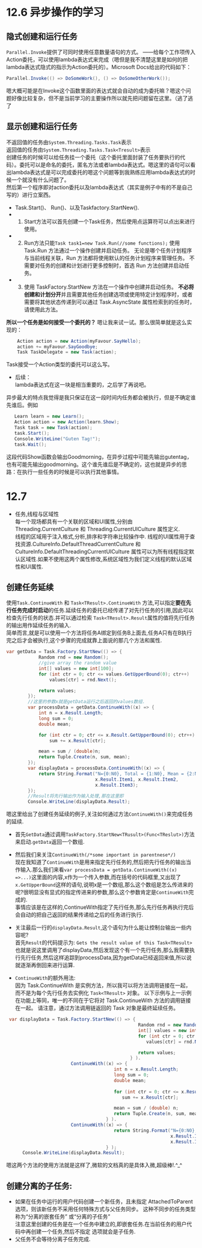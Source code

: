 # 12.6 异步操作的学习
## 隐式创建和运行任务
`Parallel.Invoke`提供了可同时使用任意数量语句的方式。
——给每个工作项传入Action委托，可以使用lambda表达式来完成（嗯但是我不清楚这里是如何的把lambda表达式隐式的指示为Action委托的）。Microsoft Docs给出的代码如下：
```C# 
Parallel.Invoke(() => DoSomeWork(), () => DoSomeOtherWork());
```
嗯大概可能是在Invoke这个函数里面的表达式就会自动的成为委托嘛？嗯这个问题好像比较复杂，但不是当前学习的主要操作所以就先把问题留在这里。（逃了逃了

## 显示创建和运行任务
不返回值的任务由`System.Threading.Tasks.Task`表示  
返回值的任务由`System.Threading.Tasks.Task<Tresult>`表示  
创建任务的时候可以给任务挂一个委托（这个委托里面封装了任务要执行的代码）。委托可以是命名的委托，匿名方法或者lambda表达式。嗯这里的语句可以看出lambda表达式是可以完成委托的嗯这个问题等到我熟练应用lambda表达式的时候一个就没有什么问题了。  
然后第一个程序即对action委托以及lambda表达式（其实是例子中有的不是自己写的）进行立案西。
- Task.Start()、 Run()、以及Taskfactory.StartNew().
- 1. Start方法可以首先创建一个Task任务，然后使用点运算符可以点出来进行使用。
- 2. Run方法只能`Task task1=new Task.Run(//some functions);`
使用 Task.Run 方法通过一个操作创建并启动任务。 无论是哪个任务计划程序与当前线程关联，Run 方法都将使用默认的任务计划程序来管理任务。 不需要对任务的创建和计划进行更多控制时，首选 Run 方法创建并启动任务。
- 3. 使用 TaskFactory.StartNew 方法在一个操作中创建并启动任务。 **不必将创建和计划分开**并且需要其他任务创建选项或使用特定计划程序时，或者需要将其他状态传递到可以通过 Task.AsyncState 属性检索到的任务时，请使用此方法。

**所以一个任务是如何接受一个委托的？**
嗯让我来试一试。那么很简单就是这么实现的：
```C#
    Action action = new Action(myFavour.SayHello);
    action += myFavour.SayGoodbye;
    Task TaskDelegate = new Task(action);
```  
Task接受一个Action类型的委托可以这么写。

- 后续：  
lambda表达式在这一块是相当重要的，之后学了再说吧。

异步最大的特点我觉得是我只保证在这一段时间内任务都会被执行，但是不确定谁先谁后。例如
```C#
   Learn learn = new Learn();
   Action action = new Action(learn.Show);
   Task task = new Task(action);
   task.Start();
   Console.WriteLine("Guten Tag!");
   task.Wait();
```
这段代码Show函数会输出Goodmorning，在异步过程中可能先输出gutentag，也有可能先输出goodmorning。这个谁先谁后是不确定的，这也就是异步的思路：在执行一些任务的时候是可以执行其他事情。


# 12.7 
- 任务,线程与区域性   
每一个现场都具有一个关联的区域和UI属性,分别由Threading.CurrentCulture 和 Threading.CurrentUICulture 属性定义.  
线程的区域用于注入格式,分析,排序和字符串比较操作中. 线程的UI属性用于查找资源.CultureInfo.DefaultThreadCurrentCulture 和CultureInfo.DefaultThreadingCurrentUICulture 属性可以为所有线程指定默认区域性.如果不使用这两个属性修改,系统区域性为我们定义线程的默认区域性和UI属性.
## 创建任务延续  
使用`Task.ContinueWith` 和 `Task<TResult>.ContinueWith` 方法,可以指定**要在先行任务完成时启动**的任务.延续任务的委托已经传递了对先行任务的引用,因此可以检查先行任务的状态.并可以通过检索 `Task<TResult>.Result`属性的值将先行任务的输出用作延续任务的输入.  
简单而言,就是可以使用一个方法将任务A绑定到任务B上面去,任务A只有在B执行完之后才会被执行,这个步骤的完成就靠上面说的那几个方法和属性.
```C#
var getData = Task.Factory.StartNew(() => {
            Random rnd = new Random();
            //give array the random value
            int[] values = new int[100];
            for (int ctr = 0; ctr <= values.GetUpperBound(0); ctr++)
                values[ctr] = rnd.Next();

            return values;
        });
        //这里的参数x就是getData运行之后返回的values数组.
        var processData = getData.ContinueWith((x) => {
            int n = x.Result.Length;
            long sum = 0;
            double mean;

            for (int ctr = 0; ctr <= x.Result.GetUpperBound(0); ctr++)
                sum += x.Result[ctr];

            mean = sum / (double)n;
            return Tuple.Create(n, sum, mean);
        });
        var displayData = processData.ContinueWith((x) => {
            return String.Format("N={0:N0}, Total = {1:N0}, Mean = {2:N2}",
                                 x.Result.Item1, x.Result.Item2,
                                 x.Result.Item3);
        });
        //Result将先行输出作为输入处理,那在这里即
        Console.WriteLine(displayData.Result);
```
嗯这里给出了创建任务延续的例子,关注如何通过方法`ContinueWith()`来完成任务的延续.  
- 首先`GetData`通过调用`TaskFactory.StartNew<TRusult>(Func<TReslut>)`方法来启动.`getData`返回一个数组.  

- 然后我们来关注`ContinueWith(/*some important in parentnese*/)`  
现在我知道了`ContinueWith`是用来指定先行任务的,然后把先行任务的输出当作输入.那么我们来看`var processData = getData.ContinueWith((x) =>...)`这里面的内容,x作为一个传入参数,而在括号的代码框里,又出现了`x.GetUpperBound`这样的语句,说明x是一个数组,那么这个数组是怎么传进来的呢?很明显没有显式的指定传进来的参数,那么这个参数肯定是`ContinueWith`完成的.  
事情应该是在这样的,ContinueWith指定了先行任务,那么先行任务再执行完后会自动的把自己返回的结果传递给之后的任务进行执行.

- 关注最后一行的`displayData.Result`,这个语句为什么能让控制台输出一些内容呢?  
首先`Result`的代码提示为:
`Gets the result value of this Task<TResult>`  
也就是说这里调用了displayData,然后发现这个有一个先行任务,那么我需要执行先行任务,然后这样追踪到processData,因为getData已经返回来值,所以说就逐渐再倒回来进行运算.  
  
- `ContinueWith`的额外用法:  
因为 Task.ContinueWith 是实例方法，所以我可以将方法调用链接在一起，而不是为每个先行任务去实例化 `Task<TResult>` 对象。 以下示例与上一示例在功能上等同，唯一的不同在于它将对 Task.ContinueWith 方法的调用链接在一起。 请注意，通过方法调用链返回的 Task<TResult> 对象是最终延续任务。
```C#
 var displayData = Task.Factory.StartNew(() => { 
                                                 Random rnd = new Random(); 
                                                 int[] values = new int[100];
                                                 for (int ctr = 0; ctr <= values.GetUpperBound(0); ctr++)
                                                    values[ctr] = rnd.Next();

                                                 return values;
                                              } ).  
                        ContinueWith((x) => {
                                        int n = x.Result.Length;
                                        long sum = 0;
                                        double mean;
                                  
                                        for (int ctr = 0; ctr <= x.Result.GetUpperBound(0); ctr++)
                                           sum += x.Result[ctr];

                                        mean = sum / (double) n;
                                        return Tuple.Create(n, sum, mean);
                                     } ). 
                        ContinueWith((x) => {
                                        return String.Format("N={0:N0}, Total = {1:N0}, Mean = {2:N2}",
                                                             x.Result.Item1, x.Result.Item2, 
                                                             x.Result.Item3);
                                     } );                         
      Console.WriteLine(displayData.Result);
```


嗯这两个方法的使用方法就是这样了,微软的文档真的是具体入微,超级棒!.^_^

## 创建分离的子任务:
- 如果在任务中运行的用户代码创建一个新任务，且未指定 AttachedToParent 选项，则该新任务不采用任何特殊方式与父任务同步。 这种不同步的任务类型称为“分离的嵌套任务” 或“分离的子任务”  
注意这里创建的任务是在一个任务中建立的,即嵌套任务.在当前任务的用户代码中再创建一个任务,然后不指定 选项就会是子任务.  
- 父任务不会等待分离子任务完成.  
